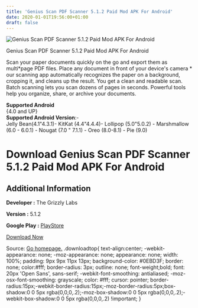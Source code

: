 ```yaml
---
title: 'Genius Scan PDF Scanner 5.1.2 Paid Mod APK For Android'
date: 2020-01-01T19:56:00+01:00
draft: false
---
```


![Genius Scan PDF Scanner 5.1.2 Paid Mod APK For Android](https://i1.wp.com/apkhome.net/wp-content/uploads/2019/11/Genius-Scan-PDF-Scanner-5.1.2-Paid-Mod.png "Genius Scan PDF Scanner 5.1.2 Paid Mod APK For Android")

  

Genius Scan PDF Scanner 5.1.2 Paid Mod APK For Android

Scan your paper documents quickly on the go and export them as multi\*page PDF files. Place any document in front of your device's camera \* our scanning app automatically recognizes the paper on a background, cropping it, and cleans up the result. You get a clean and readable scan. Batch scanning lets you scan dozens of pages in seconds. Powerful tools help you organize, share, or archive your documents.

**Supported Android**  
{4.0 and UP}  
**Supported Android Version**:-  
Jelly Bean(4.1"4.3.1)- KitKat (4.4"4.4.4)- Lollipop (5.0"5.0.2) - Marshmallow (6.0 - 6.0.1) - Nougat (7.0 " 7.1.1) - Oreo (8.0-8.1) - Pie (9.0)

Download Genius Scan PDF Scanner 5.1.2 Paid Mod APK For Android
===============================================================

Additional Information
----------------------

**Developer :** The Grizzly Labs

**Version :** 5.1.2

**Google Play :** [PlayStore](https://play.google.com/store/apps/details?id=com.thegrizzlylabs.geniusscan)

  

[Download Now](https://store4app.co/post/genius-scan-pdf-scanner-5-1-2-paid-mod-apk-for-android_1573721278)

  
Source: [Go homepage.](https://store4app.co/post/genius-scan-pdf-scanner-5-1-2-paid-mod-apk-for-android_1573721278) .downloadtop{ text-align:center; -webkit-appearance: none; -moz-appearance: none; appearance: none; width: 100%; padding: 9px 9px 11px 13px; background-color: #0EBD3F; border: none; color:#fff; border-radius: 3px; outline: none; font-weight;bold; font: 20px 'Open Sans', sans-serif; -webkit-font-smoothing: antialiased; -moz-osx-font-smoothing: grayscale; color: #fff; cursor: pointer; border-radius:15px;-webkit-border-radius:15px;-moz-border-radius:5px;box-shadow:0 0 5px rgba(0,0,0,.2);-moz-box-shadow:0 0 5px rgba(0,0,0,.2);-webkit-box-shadow:0 0 5px rgba(0,0,0,.2) !important; }